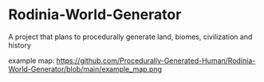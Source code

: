 # Rodinia-World-Generator
A project that plans to procedurally generate land, biomes, civilization and history 

example map:
https://github.com/Procedurally-Generated-Human/Rodinia-World-Generator/blob/main/example_map.png
